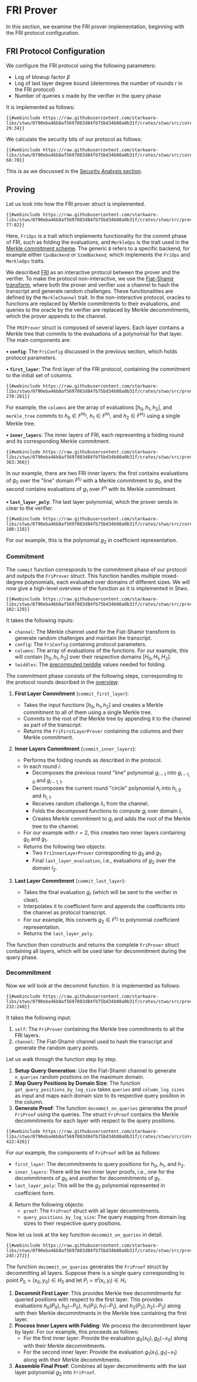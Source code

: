 # FRI Prover


In this section, we examine the FRI prover implementation, beginning with the FRI protocol configuration.

## FRI Protocol Configuration


We configure the FRI protocol using the following parameters:
- Log of blowup factor $\beta$
- Log of last layer degree bound (determines the number of rounds $r$ in the FRI protocol)
- Number of queries $s$ made by the verifier in the query phase

It is implemented as follows:
```rust,no_run,noplayground
{{#webinclude https://raw.githubusercontent.com/starkware-libs/stwo/0790eba46b8af5697083d84fb75bd34b08a0b31f/crates/stwo/src/core/fri.rs 29:34}}
```

We calculate the security bits of our protocol as follows:
```rust,no_run,noplayground
{{#webinclude https://raw.githubusercontent.com/starkware-libs/stwo/0790eba46b8af5697083d84fb75bd34b08a0b31f/crates/stwo/src/core/fri.rs 68:70}}
```
This is as we discussed in the [Security Analysis section](./overview.md#security-analysis).

## Proving

Let us look into how the FRI prover struct is implemented.
```rust,no_run,noplayground
{{#webinclude https://raw.githubusercontent.com/starkware-libs/stwo/0790eba46b8af5697083d84fb75bd34b08a0b31f/crates/stwo/src/prover/fri.rs 77:82}}
```

Here, `FriOps` is a trait which implements functionality for the commit phase of FRI, such as folding the evaluations, and `MerkleOps` is the trait used in the [Merkle commitment scheme](../vcs/hash_functions.md#merkleops-trait). The generic `B` refers to a specific backend, for example either `CpuBackend` or `SimdBackend`, which implements the `FriOps` and `MerkleOps` traits.


We described [FRI](./overview.md#protocol) as an interactive protocol between the prover and the verifier. To make the protocol non-interactive, we use the [Fiat-Shamir transform](https://en.wikipedia.org/wiki/Fiat%E2%80%93Shamir_heuristic), where both the prover and verifier use a channel to hash the transcript and generate random challenges. These functionalities are defined by the `MerkleChannel` trait. In the non-interactive protocol, oracles to functions are replaced by Merkle commitments to their evaluations, and queries to the oracle by the verifier are replaced by Merkle decommitments, which the prover appends to the channel.


The `FRIProver` struct is composed of several layers. Each layer contains a Merkle tree that commits to the evaluations of a polynomial for that layer. The main components are:

**• `config`**: The `FriConfig` discussed in the previous section, which holds protocol parameters.

**• `first_layer`**: The first layer of the FRI protocol, containing the commitment to the initial set of columns. 
  
   ```rust,no_run,noplayground
   {{#webinclude https://raw.githubusercontent.com/starkware-libs/stwo/0790eba46b8af5697083d84fb75bd34b08a0b31f/crates/stwo/src/prover/fri.rs 278:281}}
   ```
   For example, the `columns` are the array of evaluations $[h_{0}, h_{1}, h_{2}]$, and `merkle_tree` commits to $h_{0} \in F^{H_0}$, $h_{1} \in F^{H_1}$, and $h_{2} \in F^{H_2}$ using a single Merkle tree.

**• `inner_layers`**: The inner layers of FRI, each representing a folding round and its corresponding Merkle commitment.
  
   ```rust,no_run,noplayground
   {{#webinclude https://raw.githubusercontent.com/starkware-libs/stwo/0790eba46b8af5697083d84fb75bd34b08a0b31f/crates/stwo/src/prover/fri.rs 363:366}}
   ```
   In our example, there are two FRI inner layers: the first contains evaluations of $g_0$ over the "line" domain $F^{I_0}$ with a Merkle commitment to $g_0$, and the second contains evaluations of $g_1$ over $F^{I_1}$ with its Merkle commitment.

**• `last_layer_poly`**: The last layer polynomial, which the prover sends in clear to the verifier.
  
   ```rust,no_run,noplayground
   {{#webinclude https://raw.githubusercontent.com/starkware-libs/stwo/0790eba46b8af5697083d84fb75bd34b08a0b31f/crates/stwo/src/core/poly/line.rs 108:116}}
   ```
   For our example, this is the polynomial $g_2$ in coefficient representation.

### Commitment

The `commit` function corresponds to the commitment phase of our protocol and outputs the `FriProver` struct. This function handles multiple mixed-degree polynomials, each evaluated over domains of different sizes. We will now give a high-level overview of the function as it is implemented in Stwo.

```rust,no_run,noplayground
{{#webinclude https://raw.githubusercontent.com/starkware-libs/stwo/0790eba46b8af5697083d84fb75bd34b08a0b31f/crates/stwo/src/prover/fri.rs 102:129}}
```
It takes the following inputs:
- `channel`: The Merkle channel used for the Fiat-Shamir transform to generate random challenges and maintain the transcript.
- `config`: The `FriConfig` containing protocol parameters.
- `columns`: The array of evaluations of the functions. For our example, this will contain $[h_0, h_1, h_2]$ over their respective domains $[H_0, H_1, H_2]$.
- `twiddles`: The [precomputed twiddle](../circle-fft/twiddles.md#twiddle-tree) values needed for folding.


The commitment phase consists of the following steps, corresponding to the protocol rounds described in the [overview](./overview.md#protocol):

1. **First Layer Commitment** (`commit_first_layer`): 
   - Takes the input functions $[h_0, h_1, h_2]$ and creates a Merkle commitment to all of them using a single Merkle tree.
   - Commits to the root of the Merkle tree by appending it to the channel as part of the transcript.
   - Returns the `FriFirstLayerProver` containing the columns and their Merkle commitment.

2. **Inner Layers Commitment** (`commit_inner_layers`):
    - Performs the folding rounds as described in the protocol.
    - In each round $i$:
       - Decomposes the previous round "line" polynomial $g_{i-1}$ into $g_{i-1, 0}$ and $g_{i-1, 1}$.
       - Decomposes the current round "circle" polynomial $h_i$ into $h_{i, 0}$ and $h_{i, 1}$.
       - Receives random challenge $\lambda_i$ from the channel.
       - Folds the decomposed functions to compute $g_i$ over domain $I_i$.
       - Creates Merkle commitment to $g_i$ and adds the root of the Merkle tree to the channel.
    - For our example with $r=2$, this creates two inner layers containing $g_0$ and $g_1$.
    - Returns the following two objects:
       - Two `FriInnerLayerProver` corresponding to $g_0$ and $g_1$.
       - Final `last_layer_evaluation`, i.e., evaluations of $g_2$ over the domain $I_2$.

3. **Last Layer Commitment** (`commit_last_layer`):
   - Takes the final evaluation $g_r$ (which will be sent to the verifier in clear).
   - Interpolates it to coefficient form and appends the coefficients into the channel as protocol transcript.
   - For our example, this converts $g_2 \in F^{I_2}$ to polynomial coefficient representation.
   - Returns the `last_layer_poly`.


The function then constructs and returns the complete `FriProver` struct containing all layers, which will be used later for decommitment during the query phase.

### Decommitment


Now we will look at the decommit function. It is implemented as follows:

```rust,no_run,noplayground
{{#webinclude https://raw.githubusercontent.com/starkware-libs/stwo/0790eba46b8af5697083d84fb75bd34b08a0b31f/crates/stwo/src/prover/fri.rs 232:240}}
```

It takes the following input:
1. `self`: The `FriProver` containing the Merkle tree commitments to all the FRI layers.
2. `channel`: The Fiat-Shamir channel used to hash the transcript and generate the random query points.

Let us walk through the function step by step.
1.  **Setup Query Generation**: Use the Fiat-Shamir channel to generate `n_queries` random positions on the maximum domain.
2. **Map Query Positions by Domain Size**: The function `get_query_positions_by_log_size` takes `queries` and `column_log_sizes` as input and maps each domain size to its respective query position in the column.
3. **Generate Proof**: The function `decommit_on_queries` generates the proof `FriProof` using the queries. The struct `FriProof` contains the Merkle decommitments for each layer with respect to the query positions.
```rust,no_run,noplayground
{{#webinclude https://raw.githubusercontent.com/starkware-libs/stwo/0790eba46b8af5697083d84fb75bd34b08a0b31f/crates/stwo/src/core/fri.rs 422:426}}
```


For our example, the components of `FriProof` will be as follows:
- `first_layer`: The decommitments to query positions for $h_0$, $h_1$, and $h_2$.
- `inner_layers`: There will be two inner layer proofs, i.e., one for the decommitments of $g_0$ and another for decommitments of $g_1$.
- `last_layer_poly`: This will be the $g_2$ polynomial represented in coefficient form.


4. Return the following objects:
   - `proof`: The `FriProof` struct with all layer decommitments.
   - `query_positions_by_log_size`: The query mapping from domain log sizes to their respective query positions.



Now let us look at the key function `decommit_on_queries` in detail.
```rust,no_run,noplayground
{{#webinclude https://raw.githubusercontent.com/starkware-libs/stwo/0790eba46b8af5697083d84fb75bd34b08a0b31f/crates/stwo/src/prover/fri.rs 245:272}}
```

The function `decommit_on_queries` generates the `FriProof` struct by decommitting all layers. Suppose there is a single query corresponding to point $P_0 = (x_0, y_0) \in H_0$ and let $P_i = \pi^i(x_i, y_i) \in H_i$.
1. **Decommit First Layer**: This provides Merkle tree decommitments for queried positions with respect to the first layer. This provides evaluations $h_0(P_0), h_0(-P_0)$, $h_1(P_1), h_1(-P_1)$, and $h_2(P_2), h_2(-P_2)$ along with their Merkle decommitments in the Merkle tree containing the first layer.
2. **Process Inner Layers with Folding**: We process the decommitment layer by layer. For our example, this proceeds as follows:
   - For the first inner layer: Provide the evaluation $g_0(x_0), g_0(-x_0)$ along with their Merkle decommitments.
   - For the second inner layer: Provide the evaluation $g_1(x_1), g_1(-x_1)$ along with their Merkle decommitments.
3. **Assemble Final Proof**: Combines all layer decommitments with the last layer polynomial $g_2$ into `FriProof`.